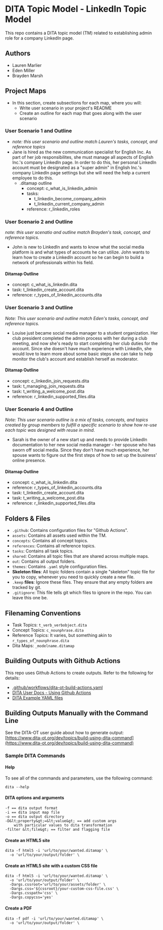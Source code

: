 # DITA Topic Model - LinkedIn Topic Model

This repo contains a DITA topic model (TM) related to establishing admin role for a company LinkedIn page.

## Authors

- Lauren Marlier
- Eden Miller
- Brayden Marsh

## Project Maps
- In this section, create subsections for each map, where you will:
  - Write user scenario in your project's README
  - Create an outline for each map that goes along with the user scenario

### User Scenario 1 and Outline
- *note: this user scenario and outline match Lauren's tasks, concept, and reference topics*
- Jane is hired as the new communication specialist for English Inc. As part of her job responsibilites, she must manage all aspects of English Inc.'s company LinkedIn page. In order to do this, her personal LinkedIn account must be designated as a "super admin" in English Inc.'s company LinkedIn page settings but she will need the help a current employee to do this. 
  - .ditamap outline
    - concept: c_what_is_linkedin_admin
    - tasks:
      - t_linkedin_become_company_admin
      - t_linkedin_current_company_admin
    - reference: r_linkedin_roles

### User Scenario 2 and Outline
  *note: this user scenatio and outline match Brayden's task, concept, and reference topics.*
  - John is new to LinkedIn and wants to know what the social media platform is and what types of accounts he can utilize. John wants to learn how to create a LinkedIn account so he can begin to build a network of professionals within his field. 
  #### Ditamap Outline
  - concept: c_what_is_linkedin.dita
  - task: t_linkedin_create_account.dita
  - reference: r_types_of_linkedin_accounts.dita

### User Scenario 3 and Outline
*Note: This user scenario and outline match Eden's tasks, concept, and reference topics.*
- Louise just became social media manager to a student organization. Her club president completed the admin process with her during a club meeting, and now she's ready to start completing her club duties for the account. Since she doesn't have much experience with LinkedIn, she would love to learn more about some basic steps she can take to help monitor the club's account and establish herself as moderator.

#### Ditamap Outline
- concept: c_linkedin_join_requests.dita
- task: t_managing_join_requests.dita
- task: t_writing_a_welcome_post.dita
- reference: r_linkedin_supported_files.dita

### User Scenario 4 and Outline
*Note: This user scenario outline is a mix of tasks, concepts, and topics created by group members to fulfill a specific scenario to show how re-use each topic was designed with reuse in mind.*
- Sarah is the owner of a new start up and needs to provide LinkedIn documentation to her new social media manager - her spouse who has sworn off social media. Since they don't have much experience, her spouse wants to figure out the first steps of how to set up the business' online presence.

#### Ditamap Outline
- concept: c_what_is_linkedin.dita
- reference: r_types_of_linkedin_accounts.dita
- task: t_linkedin_create_account.dita
- task: t_writing_a_welcome_post.dita
- reference: r_linkedin_supported_files.dita

## Folders &amp; Files

- `.github`: Contains configuration files for "Github Actions".
- `assets`: Contains all assets used within the TM.
- `concepts`: Contains all concept topics.
- `references`: Contains all reference topics.
- `tasks`: Contains all task topics.
- `shared`: Contains all topic files that are shared across multiple maps.
- `out`: Contains all output folders.
- `themes`: Contains `.yaml` style configuration files.
- **Skeleton files**: All topic folders contain a single "skeleton" topic file for you to copy, whenever you need to quickly create a new file.
- `.keep` **files**: Ignore these files. They ensure that any empty folders are tracked by git. 
- `.gitignore`: This file tells git which files to ignore in the repo. You can leave this one be.

## Filenaming Conventions

- Task Topics: `t_verb_verbobject.dita`
- Concept Topics: `c_nounphrase.dita`
- Reference Topics: It varies, but something akin to `r_types_of_nounphrase.dita`
- Dita Maps: `_modelname.ditamap`

## Building Outputs with Github Actions

This repo uses Github Actions to create outputs. Refer to the following for details: 

- [.github/workflows/dita-ot-build-actions.yaml](.github/workflows/dita-ot-build-actions.yaml)
- [DITA User Docs - Using Github Actions](https://www.dita-ot.org/dev/topics/using-github-actions)
- [DITA Example YAML files](https://github.com/dita-ot/docs/blob/develop/samples/github-actions/build-using-a-project-file.yaml)

## Building Outputs Manually with the Command Line

See the DITA-OT user guide about how to generate output: [https://www.dita-ot.org/dev/topics/build-using-dita-command](https://www.dita-ot.org/dev/topics/build-using-dita-command)

### Sample DITA Commands

#### Help

To see all of the commands and parameters, use the following command:

```
dita --help
```

#### DITA options and arguments

```
-f == dita output format
-i == dita input map file
-o == dita output directory
-D&lt;property&gt;=&lt;value&gt; == add custom args
    with particular values to dita transformation
-filter &lt;file&gt; == filter and flagging file
```

#### Create an HTML5 site

```
dita -f html5 -i 'url/to/your/wanted.ditamap' \
  -o 'url/to/your/output/folder' \
```

#### Create an HTML5 site with a custom CSS file

```
dita -f html5 -i 'url/to/your/wanted.ditamap' \
  -o 'url/to/your/output/folder' \
  -Dargs.cssroot='url/to/your/assets/folder' \
  -Dargs.css='${cssroot}/your-custom-css-file.css' \
  -Dargs.csspath='css' \
  -Dargs.copycss='yes'
```

#### Create a PDF

```
dita -f pdf -i 'url/to/your/wanted.ditamap' \
  -o 'url/to/your/output/folder' \
```
